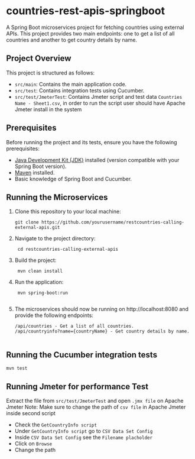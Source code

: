 # countries-rest-apis-springboot

A Spring Boot microservices project for fetching countries using external APIs. This project provides two main endpoints: one to get a list of all countries and another to get country details by name.

## Project Overview

This project is structured as follows:

- `src/main`: Contains the main application code.
- `src/test`: Contains integration tests using Cucumber.
- `src/test/JmeterTest`: Contains Jmeter script and test data `Countries Name - Sheet1.csv`, in order to run the script user should have Apache Jmeter install in the system 

## Prerequisites

Before running the project and its tests, ensure you have the following prerequisites:

- [Java Development Kit (JDK)](https://www.oracle.com/java/technologies/javase-downloads.html) installed (version compatible with your Spring Boot version).
- [Maven](https://maven.apache.org/download.cgi) installed.
- Basic knowledge of Spring Boot and Cucumber.

## Running the Microservices

1. Clone this repository to your local machine:

   ```shell
   git clone https://github.com/yourusername/restcountries-calling-external-apis.git

2. Navigate to the project directory:

   ```shell
    cd restcountries-calling-external-apis

3. Build the project:

   ```shell
    mvn clean install

4. Run the application:

   ```shell
    mvn spring-boot:run


5. The microservices should now be running on http://localhost:8080 and provide the following endpoints:

    ```shell
    /api/countries - Get a list of all countries.
    /api/countryinfo?name={countryName} - Get country details by name.
    

## Running the Cucumber integration tests
```shell
mvn test
```

## Running Jmeter for performance Test

Extract the file from `src/test/JmeterTest` and open `.jmx file`  on Apache Jmeter
Note: Make sure to change the path of `csv file` in Apache Jmeter inside second script 
- Check the `GetCountryInfo script`
- Under `GetCountryInfo script` go to  `CSV Data Set Config`
- Inside `CSV Data Set Config` see the `Filename placholder`
- Click on `Browse`
- Change the path
